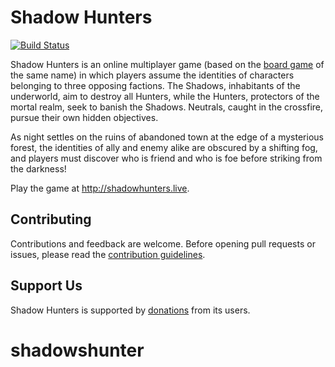 # Shadow Hunters
[![Build Status](https://travis-ci.com/amritrau/shadow-hunters.svg?token=V3V6etPVJAwyqsa9Zq7P&branch=master)](https://travis-ci.com/amritrau/shadow-hunters)

Shadow Hunters is an online multiplayer game (based on the [board game](https://en.wikipedia.org/wiki/Shadow_Hunters) of the same name) in which players assume the identities of characters belonging to three opposing factions. The Shadows, inhabitants of the underworld, aim to destroy all Hunters, while the Hunters, protectors of the mortal realm, seek to banish the Shadows. Neutrals, caught in the crossfire, pursue their own hidden objectives.

As night settles on the ruins of abandoned town at the edge of a mysterious forest, the identities of ally and enemy alike are obscured by a shifting fog, and players must discover who is friend and who is foe before striking from the darkness!

Play the game at http://shadowhunters.live.

## Contributing
Contributions and feedback are welcome. Before opening pull requests or issues, please read the [contribution guidelines](https://github.com/amritrau/shadow-hunters/blob/master/CONTRIBUTING.md).

## Support Us
Shadow Hunters is supported by [donations](https://www.paypal.com/donate?token=2Hzl9uC9E-VN9jwnoWTIoCqpdFGo0VWiLLOHVRWUaiQrTlGD6ljZKGGVsAaldlt6xGJTN0zZxmmD6BEY) from its users.
# shadowshunter

